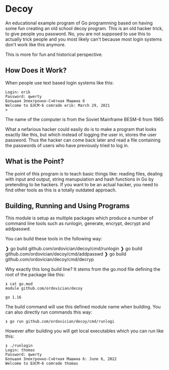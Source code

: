 # Decoy
An educational example program of Go programming 
based on having some fun creating an old school decoy program. 
This is an old hacker trick, to give people you password. 
No, you are not supposed to use this to actually trick people 
and you most likely can't because most login systems don't work like this anymore.

This is more for fun and historical perspective.

## How Does it Work?
When people use text based login systems like this:

    Login: erik
    Password: qwerty
    Большая Электронно-Счётная Машина 6
    Welcome to БЭСМ-6 comrade erik: March 29, 2021
    > 

The name of the computer is from the Soviet Mainframe BESM-6 from 1965

What a nefarious hacker could easily do 
is to make a program that looks exactly like this, 
but which instead of logging the user in, stores the user password. 
Thus the hacker can come back later and read a file containing
the passwords of users who have previously tried to log in.

## What is the Point?
The point of this program is to teach basic things like:
reading files, dealing with input and output, string manupulation 
and hash functions in Go by pretending to be hackers. 
If you want to be an actual hacker, you need to find other tools 
as this is a totally outdated approach.

## Building, Running and Using Programs
This module is setup as multiple packages which produce a number of command line tools such as runlogin, generate, encrypt, decrypt and addpasswd.

You can build these tools in the following way:

   ❯ go build github.com/ordovician/decoy/cmd/runlogin
   ❯ go build github.com/ordovician/decoy/cmd/addpasswd
   ❯ go build github.com/ordovician/decoy/cmd/decryp
    
Why exactly this long build line? It stems from the go.mod file defining the root of the package like this:

    ❯ cat go.mod
    module github.com/ordovician/decoy

    go 1.16
    
The build command will use this defined module name when building. You can also directly run commands this way:

    ❯ go run github.com/ordovician/decoy/cmd/runlogi
    
However after building you will get local executables which you can run like this:

    ❯ ./runlogin
    Login: thomas
    Password: qwerty
    Большая Электронно-Счётная Машина 6: June 6, 2022
    Welcome to БЭСМ-6 comrade thomas
    
